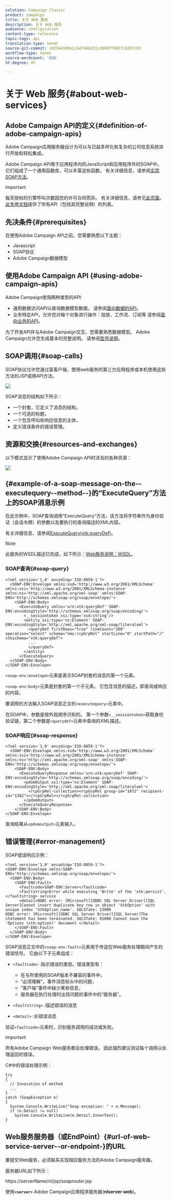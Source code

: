 ```yaml
---
solution: Campaign Classic
product: campaign
title: 关于 Web 服务
description: 关于 Web 服务
audience: configuration
content-type: reference
topic-tags: api
translation-type: tm+mt
source-git-commit: c625b4109e2cb47446331cd009ff9827c8267c93
workflow-type: tm+mt
source-wordcount: '658'
ht-degree: 4%

---
```



# 关于 Web 服务{#about-web-services}

## Adobe Campaign API的定义{#definition-of-adobe-campaign-apis}

Adobe Campaign应用服务器设计为可以与日益多样化和复杂的公司信息系统进行开放和轻松集成。

Adobe Campaign API用于应用程序内的JavaScript和应用程序外的SOAP中。 它们组成了一个通用函数库，可以丰富这些函数。 有关详细信息，请参阅[实现SOAP方法](../../configuration/using/implementing-soap-methods.md)。

>[!IMPORTANT]
>
>每天授权的引擎呼叫次数因您的许可合同而异。 有关详细信息，请参见[此页面](https://helpx.adobe.com/legal/product-descriptions/adobe-campaign-classic---product-description.html)。\
>[此专用文档](https://docs.adobe.com/content/help/en/campaign-classic/technicalresources/api/index.html)提供了所有API（包括其完整说明）的列表。

## 先决条件{#prerequisites}

在使用Adobe Campaign API之前，您需要熟悉以下主题：

* Javascript
* SOAP协议
* Adobe Campaign数据模型

## 使用Adobe Campaign API {#using-adobe-campaign-apis}

Adobe Campaign使用两种类型的API:

* 通用数据访问API以查询数据模型数据。 请参阅[面向数据的API](../../configuration/using/data-oriented-apis.md)。
* 业务特定API，允许您对每个对象进行操作：投放、工作流、订阅等 请参阅[面向业务的API](../../configuration/using/business-oriented-apis.md)。

为了开发API并与Adobe Campaign交互，您需要熟悉数据模型。 Adobe Campaign允许您生成基本的完整说明。 请参阅[型号说明](../../configuration/using/data-oriented-apis.md#description-of-the-model)。

## SOAP调用{#soap-calls}

SOAP协议允许您通过富客户端、使用web服务的第三方应用程序或本机使用这些方法的JSP调用API方法。

![](assets/s_ncs_configuration_architecture.png)

SOAP消息的结构如下所示：

* 一个封套，它定义了消息的结构，
* 一个可选的标题，
* 一个包含呼叫和响应信息的主体，
* 定义错误条件的错误管理。

## 资源和交换{#resources-and-exchanges}

以下模式显示了使用Adobe Campaign API时涉及的各种资源：

![](assets/s_ncs_integration_webservices_schema_pres.png)

## {#example-of-a-soap-message-on-the--executequery--method--}的“ExecuteQuery”方法上的SOAP消息示例

在此示例中，SOAP查询调用“ExecuteQuery”方法，该方法将字符串作为身份验证（会话令牌）的参数以及要执行的查询描述的XML内容。

有关详细信息，请参阅[ExecuteQuery(xtk:queryDef)](../../configuration/using/data-oriented-apis.md#executequery--xtk-querydef-)。

>[!NOTE]
>
>此服务的WSDL描述已完成，如下所示：[Web服务说明：WSDL](../../configuration/using/web-service-calls.md#web-service-description--wsdl)。

### SOAP查询{#soap-query}

```
<?xml version='1.0' encoding='ISO-8859-1'?>
  <SOAP-ENV:Envelope xmlns:xsd='http://www.w3.org/2001/XMLSchema' xmlns:xsi='http://www.w3.org/2001/XMLSchema-instance' xmlns:ns='http://xml.apache.org/xml-soap' xmlns:SOAP-ENV='http://schemas.xmlsoap.org/soap/envelope/'>
    <SOAP-ENV:Body>
      <ExecuteQuery xmlns='urn:xtk:queryDef' SOAP-ENV:encodingStyle='http://schemas.xmlsoap.org/soap/encoding/'>
        <__sessiontoken xsi:type='xsd:string'/>
        <entity xsi:type='ns:Element' SOAP-ENV:encodingStyle='http://xml.apache.org/xml-soap/literalxml'>
          <queryDef firstRows="true" lineCount="200" operation="select" schema="nms:rcpGrpRel" startLine="0" startPath="/" xtkschema="xtk:queryDef">
          ...
          </queryDef>
        </entity>
      </ExecuteQuery>
  </SOAP-ENV:Body>
</SOAP-ENV:Envelope>
```

`<soap-env:envelope>`元素是表示SOAP封套的消息的第一个元素。

`<soap-env:body>`元素是封套的第一个子元素。 它包含消息的描述，即查询或响应的内容。

要调用的方法输入SOAP消息正文的`<executequery>`元素中。

在SOAP中，参数是按外观顺序识别的。 第一个参数`<__sessiontoken>`获取身份验证链，第二个参数是`<querydef>`元素中查询的XML描述。

### SOAP响应{#soap-response}

```
<?xml version='1.0' encoding='ISO-8859-1'?>
  <SOAP-ENV:Envelope xmlns:xsd='http://www.w3.org/2001/XMLSchema' xmlns:xsi='http://www.w3.org/2001/XMLSchema-instance' xmlns:ns='http://xml.apache.org/xml-soap' xmlns:SOAP-ENV='http://schemas.xmlsoap.org/soap/envelope/'>
    <SOAP-ENV:Body>
      <ExecuteQueryResponse xmlns='urn:xtk:queryDef' SOAP-ENV:encodingStyle='http://schemas.xmlsoap.org/soap/encoding/'>
        <pdomOutput xsi:type='ns:Element' SOAP-ENV:encodingStyle='http://xml.apache.org/xml-soap/literalxml'>
          <rcpGrpRel-collection><rcpGrpRel group-id="1872" recipient-id="1362"></rcpGrpRel></rcpGrpRel-collection>
        </pdomOutput>
      </ExecuteQueryResponse>
    </SOAP-ENV:Body>
</SOAP-ENV:Envelope>
```

查询结果从`<pdomoutput>`元素输入。

## 错误管理{#error-management}

SOAP错误响应示例：

```
<?xml version='1.0' encoding='ISO-8859-1'?>
<SOAP-ENV:Envelope xmlns:SOAP-ENV='http://schemas.xmlsoap.org/soap/envelope/'>
  <SOAP-ENV:Body>
    <SOAP-ENV:Fault>
      <faultcode>SOAP-ENV:Server</faultcode>
      <faultstring>Error while executing 'Write' of the 'xtk:persist'.</faultstring> service
      <detail>ODBC error: [Microsoft][ODBC SQL Server Driver][SQL Server]Cannot insert duplicate key row in object 'XtkOption' with unique index 'XtkOption_name'. SQLSTate: 23000
ODBC error: [Microsoft][ODBC SQL Server Driver][SQL Server]The statement has been terminated. SQLSTate: 01000 Cannot save the 'Options (xtk:option)' document </detail>
    </SOAP-ENV:Fault>
  </SOAP-ENV:Body>
</SOAP-ENV:Envelope>
```

SOAP消息正文中的`<soap-env:fault>`元素用于传送在Web服务处理期间产生的错误信号。 它由以下子元素组成：

* `<faultcode>` :指示错误的类型。错误类型有：

   * 在与所使用的SOAP版本不兼容的事件中，
   * “必须理解”，事件消息标头中的问题，
   * “客户端”事件中缺少某些信息，
   * 服务器在执行处理时出现问题的事件中的“服务器”。

* `<faultstring>` :描述错误的消息
* `<detail>` :长错误消息

验证`<faultcode>`元素时，识别服务调用的成功或失败。

>[!IMPORTANT]
>
>所有Adobe Campaign Web服务都会处理错误。 因此强烈建议测试每个调用以处理返回的错误。

C#中的错误处理示例：

```
try 
{
  // Invocation of method
  ...
}
catch (SoapException e)
{
  System.Console.WriteLine("Soap exception: " + e.Message);        
  if (e.Detail != null)
    System.Console.WriteLine(e.Detail.InnerText);
}
```

## Web服务服务器（或EndPoint）{#url-of-web-service-server--or-endpoint-}的URL

要提交Web服务，必须联系实现相应服务方法的Adobe Campaign服务器。

服务器URL如下所示：

https://serverName/nl/jsp/soaprouter.jsp

使用&#x200B;**`<server>`** Adobe Campaign应用程序服务器(**nlserver web**)。
